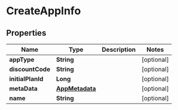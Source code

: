 # CreateAppInfo

## Properties

| Name              | Type                              | Description | Notes      |
| ----------------- | --------------------------------- | ----------- | ---------- |
| **appType**       | **String**                        |             | [optional] |
| **discountCode**  | **String**                        |             | [optional] |
| **initialPlanId** | **Long**                          |             | [optional] |
| **metaData**      | [**AppMetadata**](AppMetadata.md) |             | [optional] |
| **name**          | **String**                        |             | [optional] |
